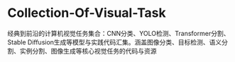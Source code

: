 # Collection-Of-Visual-Task
经典到前沿的计算机视觉任务集合：CNN分类、YOLO检测、Transformer分割、Stable Diffusion生成等模型与实践代码汇集。涵盖图像分类、目标检测、语义分割、实例分割、图像生成等核心视觉任务的代码与资源
